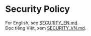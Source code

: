 # Security Policy
For English, see [SECURITY_EN.md](./docs/SECURITY/SECURITY_EN.md).  
Đọc tiếng Việt, xem [SECURITY_VN.md](./docs/SECURITY/SECURITY_VN.md).  
